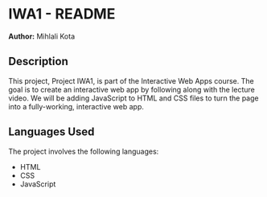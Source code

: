 # IWA1 - README

**Author:** Mihlali Kota

## Description

This project, Project IWA1, is part of the Interactive Web Apps course. The goal is to create an interactive web app by following along with the lecture video. We will be adding JavaScript to HTML and CSS files to turn the page into a fully-working, interactive web app.

## Languages Used

The project involves the following languages:

- HTML
- CSS
- JavaScript